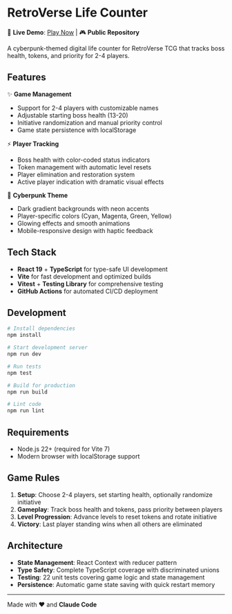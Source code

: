 # RetroVerse Life Counter

🚀 **Live Demo**: [Play Now](https://abaeckst.github.io/retroverse-life-counter/) | 🎮 **Public Repository**

A cyberpunk-themed digital life counter for RetroVerse TCG that tracks boss health, tokens, and priority for 2-4 players.

## Features

✨ **Game Management**
- Support for 2-4 players with customizable names
- Adjustable starting boss health (13-20)
- Initiative randomization and manual priority control
- Game state persistence with localStorage

⚡ **Player Tracking**
- Boss health with color-coded status indicators
- Token management with automatic level resets
- Player elimination and restoration system
- Active player indication with dramatic visual effects

🎨 **Cyberpunk Theme**
- Dark gradient backgrounds with neon accents
- Player-specific colors (Cyan, Magenta, Green, Yellow)
- Glowing effects and smooth animations
- Mobile-responsive design with haptic feedback

## Tech Stack

- **React 19** + **TypeScript** for type-safe UI development
- **Vite** for fast development and optimized builds
- **Vitest** + **Testing Library** for comprehensive testing
- **GitHub Actions** for automated CI/CD deployment

## Development

```bash
# Install dependencies
npm install

# Start development server
npm run dev

# Run tests
npm test

# Build for production
npm run build

# Lint code
npm run lint
```

## Requirements

- Node.js 22+ (required for Vite 7)
- Modern browser with localStorage support

## Game Rules

1. **Setup**: Choose 2-4 players, set starting health, optionally randomize initiative
2. **Gameplay**: Track boss health and tokens, pass priority between players
3. **Level Progression**: Advance levels to reset tokens and rotate initiative
4. **Victory**: Last player standing wins when all others are eliminated

## Architecture

- **State Management**: React Context with reducer pattern
- **Type Safety**: Complete TypeScript coverage with discriminated unions
- **Testing**: 22 unit tests covering game logic and state management
- **Persistence**: Automatic game state saving with quick restart memory

---

Made with ❤️ and **Claude Code**